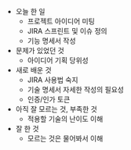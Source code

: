 - 오늘 한 일
    - 프로젝트 아이디어 미팅
    - JIRA 스프린트 및 이슈 정의
    - 기능 명세서 작성
- 문제가 있었던 것
    - 아이디어 기획 당위성
- 새로 배운 것
    - JIRA 사용법 숙지
    - 기술 명세서 자세한 작성의 필요성
    - 인증/인가 토큰
- 아직 잘 모르는 것, 부족한 것
    - 적용할 기술의 난이도 이해
- 잘 한 것
    - 모르는 것은 물어봐서 이해
